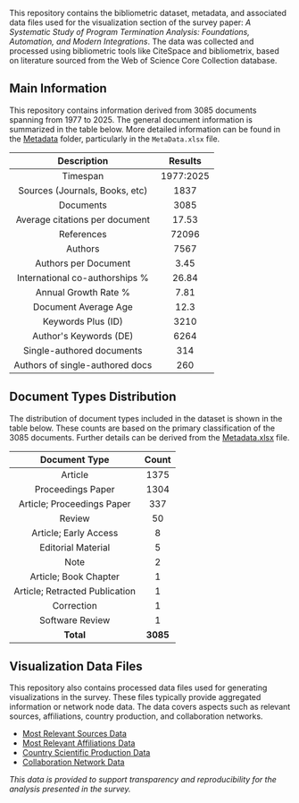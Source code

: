 
This repository contains the bibliometric dataset, metadata, and associated data files used for the visualization section of the survey paper: *A Systematic Study of Program Termination Analysis: Foundations, Automation, and Modern Integrations*. The data was collected and processed using bibliometric tools like CiteSpace and bibliometrix, based on literature sourced from the Web of Science Core Collection database.

Main Information
-----------------
This repository contains information derived from 3085 documents spanning from 1977 to 2025. The general document information is summarized in the table below. More detailed information can be found in the [Metadata](https://github.com/esemsc-qg124/ProgramTerminationAnalysis/blob/main/Metadata/MetaData.xlsx) folder, particularly in the `MetaData.xlsx` file.

|           Description           |  Results  |
| :-----------------------------: | :-------: |
|            Timespan             | 1977:2025 |
| Sources (Journals, Books, etc)  |   1837    |
|            Documents            |   3085    |
| Average citations per document  |   17.53   |
|           References            |   72096   |
|             Authors             |   7567    |
|      Authors per Document       |   3.45    |
| International co-authorships %  |   26.84   |
|      Annual Growth Rate %       |   7.81    |
|      Document Average Age       |   12.3    |
|       Keywords Plus (ID)        |   3210    |
|     Author's Keywords (DE)      |   6264    |
|    Single-authored documents    |    314    |
| Authors of single-authored docs |    260    |

Document Types Distribution
-----------------
The distribution of document types included in the dataset is shown in the table below. These counts are based on the primary classification of the 3085 documents. Further details can be derived from the [Metadata.xlsx](https://github.com/esemsc-qg124/ProgramTerminationAnalysis/blob/main/Metadata/MetaData.xlsx) file.

|  Document Type                 | Count |
|  :----------------------------: | :---: |
| Article                        | 1375  |
| Proceedings Paper              | 1304  |
| Article; Proceedings Paper     | 337   |
| Review                         | 50    |
| Article; Early Access          | 8     |
| Editorial Material             | 5     |
| Note                           | 2     |
| Article; Book Chapter          | 1     |
| Article; Retracted Publication | 1     |
| Correction                     | 1     |
| Software Review                | 1     |
| **Total**                      | **3085**|

Visualization Data Files
-----------------
This repository also contains processed data files used for generating visualizations in the survey. These files typically provide aggregated information or network node data. The data covers aspects such as relevant sources, affiliations, country production, and collaboration networks. 

*   [Most Relevant Sources Data](https://github.com/esemsc-qg124/ProgramTerminationAnalysis/blob/main/Visualization_Data/MostRelSources.xlsx)
*   [Most Relevant Affiliations Data](https://github.com/esemsc-qg124/ProgramTerminationAnalysis/blob/main/Visualization_Data/MostRelAffiliations.xlsx)
*   [Country Scientific Production Data](https://github.com/esemsc-qg124/ProgramTerminationAnalysis/blob/main/Visualization_Data/CountrySciProd.xlsx)
*   [Collaboration Network Data](https://github.com/esemsc-qg124/ProgramTerminationAnalysis/blob/main/Visualization_Data/CollabNet.xlsx)


*This data is provided to support transparency and reproducibility for the analysis presented in the survey.*